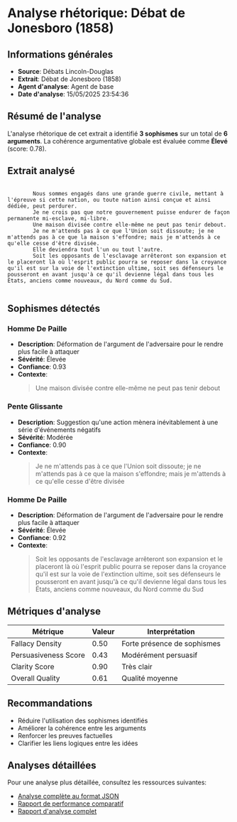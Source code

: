# Analyse rhétorique: Débat de Jonesboro (1858)

## Informations générales

- **Source**: Débats Lincoln-Douglas
- **Extrait**: Débat de Jonesboro (1858)
- **Agent d'analyse**: Agent de base
- **Date d'analyse**: 15/05/2025 23:54:36

## Résumé de l'analyse

L'analyse rhétorique de cet extrait a identifié **3 sophismes** sur un total de **6 arguments**. 
La cohérence argumentative globale est évaluée comme **Élevé** 
(score: 0.78).

## Extrait analysé

```

        Nous sommes engagés dans une grande guerre civile, mettant à l'épreuve si cette nation, ou toute nation ainsi conçue et ainsi dédiée, peut perdurer.
        Je ne crois pas que notre gouvernement puisse endurer de façon permanente mi-esclave, mi-libre.
        Une maison divisée contre elle-même ne peut pas tenir debout.
        Je ne m'attends pas à ce que l'Union soit dissoute; je ne m'attends pas à ce que la maison s'effondre; mais je m'attends à ce qu'elle cesse d'être divisée.
        Elle deviendra tout l'un ou tout l'autre.
        Soit les opposants de l'esclavage arrêteront son expansion et le placeront là où l'esprit public pourra se reposer dans la croyance qu'il est sur la voie de l'extinction ultime, soit ses défenseurs le pousseront en avant jusqu'à ce qu'il devienne légal dans tous les États, anciens comme nouveaux, du Nord comme du Sud.
        
```

## Sophismes détectés

### Homme De Paille

- **Description**: Déformation de l'argument de l'adversaire pour le rendre plus facile à attaquer
- **Sévérité**: Élevée
- **Confiance**: 0.93
- **Contexte**: 
  > Une maison divisée contre elle-même ne peut pas tenir debout

### Pente Glissante

- **Description**: Suggestion qu'une action mènera inévitablement à une série d'événements négatifs
- **Sévérité**: Modérée
- **Confiance**: 0.90
- **Contexte**: 
  > Je ne m'attends pas à ce que l'Union soit dissoute; je ne m'attends pas à ce que la maison s'effondre; mais je m'attends à ce qu'elle cesse d'être divisée

### Homme De Paille

- **Description**: Déformation de l'argument de l'adversaire pour le rendre plus facile à attaquer
- **Sévérité**: Élevée
- **Confiance**: 0.92
- **Contexte**: 
  > Soit les opposants de l'esclavage arrêteront son expansion et le placeront là où l'esprit public pourra se reposer dans la croyance qu'il est sur la voie de l'extinction ultime, soit ses défenseurs le pousseront en avant jusqu'à ce qu'il devienne légal dans tous les États, anciens comme nouveaux, du Nord comme du Sud

## Métriques d'analyse

| Métrique | Valeur | Interprétation |
|----------|--------|----------------|
| Fallacy Density | 0.50 | Forte présence de sophismes |
| Persuasiveness Score | 0.43 | Modérément persuasif |
| Clarity Score | 0.90 | Très clair |
| Overall Quality | 0.61 | Qualité moyenne |

## Recommandations

- Réduire l'utilisation des sophismes identifiés
- Améliorer la cohérence entre les arguments
- Renforcer les preuves factuelles
- Clarifier les liens logiques entre les idées

## Analyses détaillées

Pour une analyse plus détaillée, consultez les ressources suivantes:

- [Analyse complète au format JSON](../rhetorical_analysis_20250515_235436.json)
- [Rapport de performance comparatif](../performance_comparison/rapport_performance.md)
- [Rapport d'analyse complet](../comprehensive_report/rapport_analyse_complet.md)

